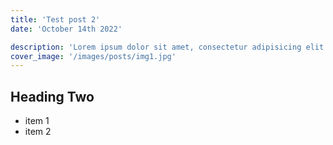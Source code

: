 ```yaml
---
title: 'Test post 2'
date: 'October 14th 2022'

description: 'Lorem ipsum dolor sit amet, consectetur adipisicing elit. Voluptatibus quia, nulla! Maiores et perferendis eaque, exercitationem praesentium nihil.'
cover_image: '/images/posts/img1.jpg'
---
```


## Heading Two

- item 1
- item 2
